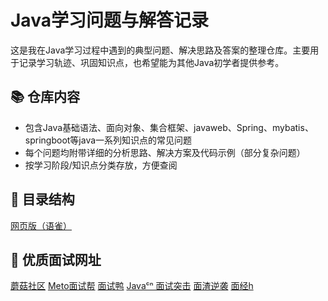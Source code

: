# Java学习问题与解答记录

这是我在Java学习过程中遇到的典型问题、解决思路及答案的整理仓库。主要用于记录学习轨迹、巩固知识点，也希望能为其他Java初学者提供参考。


## 📚 仓库内容

- 包含Java基础语法、面向对象、集合框架、javaweb、Spring、mybatis、springboot等java一系列知识点的常见问题
- 每个问题均附带详细的分析思路、解决方案及代码示例（部分复杂问题）
- 按学习阶段/知识点分类存放，方便查阅

## 📂 目录结构


[网页版（语雀）](https://www.yuque.com/g/chagumu/sh3gmd/collaborator/join?token=YDLQOi2yt5CPlLRA&source=book_collaborator#)

## 🔗 优质面试网址

[蘑菇社区](https://www.moguit.cn/code)
[Meto面试帮](https://v.metost.com/#/chat)
[面试鸭](https://www.mianshiya.com/)
[Javaᶜⁿ 面试突击](https://www.javacn.site/interview/net/)
[面渣逆袭](https://javabetter.cn/sidebar/sanfene/nixi.html)
[面经h](ttps://www.yuque.com/njoptzza/ek5uzd/gr4mp4q8x58801fg)
